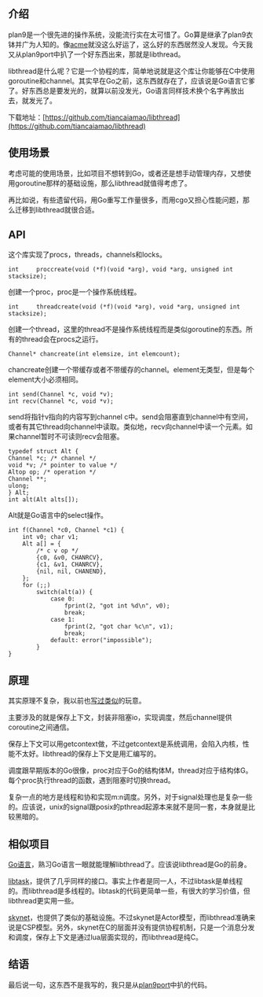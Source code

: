 ## 介绍

plan9是一个很先进的操作系统，没能流行实在太可惜了。Go算是继承了plan9衣钵并广为人知的。像[acme](acme.md)就没这么好运了，这么好的东西居然没人发现。今天我又从plan9port中扒了一个好东西出来，那就是libthread。

libthread是什么呢？它是一个协程的库，简单地说就是这个库让你能够在C中使用goroutine和channel。其实早在Go之前，这东西就存在了，应该说是Go语言它爹了。好东西总是要发光的，就算以前没发光，Go语言同样技术换个名字再放出去，就发光了。

下载地址：[https://github.com/tiancaiamao/libthread](https://github.com/tiancaiamao/libthread)

## 使用场景

考虑可能的使用场景，比如项目不想转到Go，或者还是想手动管理内存，又想使用goroutine那样的基础设施，那么libthread就值得考虑了。

再比如说，有些遗留代码，用Go重写工作量很多，而用cgo又担心性能问题，那么迁移到libthread就很合适。

## API

这个库实现了procs，threads，channels和locks。

	int		proccreate(void (*f)(void *arg), void *arg, unsigned int stacksize);

创建一个proc，proc是一个操作系统线程。

	int		threadcreate(void (*f)(void *arg), void *arg, unsigned int stacksize);

创建一个thread，这里的thread不是操作系统线程而是类似goroutine的东西。所有的thread会在procs之运行。

	Channel* chancreate(int elemsize, int elemcount);

chancreate创建一个带缓存或者不带缓存的channel。element无类型，但是每个element大小必须相同。

	int send(Channel *c, void *v);
	int recv(Channel *c, void *v);

send将指针v指向的内容写到channel c中。send会阻塞直到channel中有空间，或者有其它thread向channel中读取。类似地，recv向channel中读一个元素。如果channel暂时不可读则recv会阻塞。

	typedef struct Alt {
	Channel *c; /* channel */
	void *v; /* pointer to value */
	Altop op; /* operation */
	Channel **;
	ulong;
	} Alt;
	int alt(Alt alts[]);

Alt就是Go语言中的select操作。

	int f(Channel *c0, Channel *c1) {
		int v0; char v1;
		Alt a[] = {
			/* c v op */
			{c0, &v0, CHANRCV},
			{c1, &v1, CHANRCV},
			{nil, nil, CHANEND},
		};
		for (;;)
			switch(alt(a)) {
				case 0:
					fprint(2, "got int %d\n", v0);
					break;
				case 1:
					fprint(2, "got char %c\n", v1);
					break;
				default: error("impossible");
			}
	}

## 原理

其实原理不复杂，我以前也[写过类似](task.html)的玩意。

主要涉及的就是保存上下文，封装非阻塞io，实现调度，然后channel提供coroutine之间通信。

保存上下文可以用getcontext做，不过getcontext是系统调用，会陷入内核，性能不太好。libthread的保存上下文是用汇编写的。

调度跟早期版本的Go很像，proc对应于Go的结构体M，thread对应于结构体G。每个proc执行thread的函数，遇到阻塞时切换thread。

复杂一点的地方是线程和协和实现m:n调度。另外，对于signal处理也是复杂一些的。应该说，unix的signal跟posix的pthread起源本来就不是同一套，本身就是比较黑暗的。

## 相似项目

[Go语言](http://golang.org/)，熟习Go语言一眼就能理解libthread了。应该说libthread是Go的前身。

[libtask](http://swtch.com/libtask/)，提供了几乎同样的接口。事实上作者是同一人，不过libtask是单线程的。而libthread是多线程的。libtask的代码更简单一些，有很大的学习价值，但libthread更实用一些。

[skynet](https://github.com/cloudwu/skynet)，也提供了类似的基础设施。不过skynet是Actor模型，而libthread准确来说是CSP模型。另外，skynet在C的层面并没有提供协程机制，只是一个消息分发和调度，保存上下文是通过lua层面实现的，而libthread是纯C。

## 结语

最后说一句，这东西不是我写的，我只是从[plan9port](http://swtch.com/plan9port/)中扒的代码。